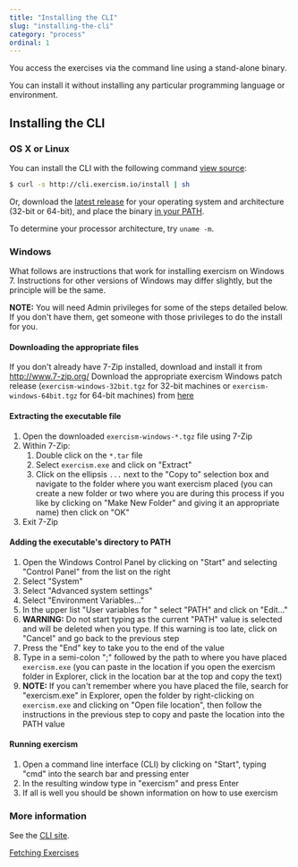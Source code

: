 ```yaml
---
title: "Installing the CLI"
slug: "installing-the-cli"
category: "process"
ordinal: 1
---
```


You access the exercises via the command line using a stand-alone binary.

You can install it without installing any particular programming language or environment.

## Installing the CLI

### OS X or Linux

You can install the CLI with the following command [view source](http://cli.exercism.io/install):

```bash
$ curl -s http://cli.exercism.io/install | sh
```

Or, download the [latest release](http://github.com/exercism/cli/releases/latest) for your operating system and architecture (32-bit or 64-bit), and place the binary [in your PATH](/understanding-path.html).

To determine your processor architecture, try `uname -m`.

### Windows

What follows are instructions that work for installing exercism on Windows 7. Instructions for other versions of Windows may differ slightly, but the principle will be the same.

**NOTE:** You will need Admin privileges for some of the steps detailed below. If you don't have them, get someone with those privileges to do the install for you.

#### Downloading the appropriate files
If you don't already have 7-Zip installed, download and install it from http://www.7-zip.org/
Download the appropriate exercism Windows patch release (`exercism-windows-32bit.tgz` for 32-bit machines or `exercism-windows-64bit.tgz` for 64-bit machines) from [here](https://github.com/exercism/cli/releases/latest)

#### Extracting the executable file
1. Open the downloaded `exercism-windows-*.tgz` file using 7-Zip
1. Within 7-Zip:
	1. Double click on the `*.tar` file
	1. Select `exercism.exe` and click on "Extract"
	1. Click on the ellipsis `...` next to the "Copy to" selection box and navigate to the folder where you want exercism placed (you can create a new folder or two where you are during this process if you like by clicking on "Make New Folder" and giving it an appropriate name) then click on "OK"
1. Exit 7-Zip

#### Adding the executable's directory to PATH
1. Open the Windows Control Panel by clicking on "Start" and selecting "Control Panel" from the list on the right
1. Select "System"
1. Select "Advanced system settings"
1. Select "Environment Variables..."
1. In the upper list "User variables for <your username>" select "PATH" and click on "Edit..."
1. **WARNING:** Do not start typing as the current "PATH" value is selected and will be deleted when you type. If this warning is too late, click on "Cancel" and go back to the previous step
1. Press the "End" key to take you to the end of the value
1. Type in a semi-colon ";" followed by the path to where you have placed `exercism.exe` (you can paste in the location if you open the exercism folder in Explorer, click in the location bar at the top and copy the text)
1. **NOTE:** If you can't remember where you have placed the file, search for "exercism.exe" in Explorer, open the folder by right-clicking on `exercism.exe` and clicking on "Open file location", then follow the instructions in the previous step to copy and paste the location into the PATH value

#### Running exercism
1. Open a command line interface (CLI) by clicking on "Start", typing "cmd" into the search bar and pressing enter
1. In the resulting window type in "exercism" and press Enter
1. If all is well you should be shown information on how to use exercism

### More information
See the [CLI site](http://cli.exercism.io/).


<a class="secondary-button" href="fetching-exercises.html">Fetching Exercises</a>

